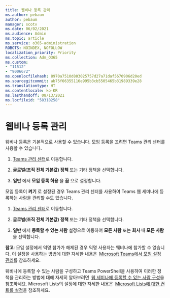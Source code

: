 ```yaml
---
title: 웹비나 등록 관리
ms.author: pebaum
author: pebaum
manager: scotv
ms.date: 06/02/2021
ms.audience: Admin
ms.topic: article
ms.service: o365-administration
ROBOTS: NOINDEX, NOFOLLOW
localization_priority: Priority
ms.collection: Adm_O365
ms.custom:
- "11512"
- "9006672"
ms.openlocfilehash: 8970a7510d803025757d27a71daf5670906d20ed
ms.sourcegitcommit: ab75f66355116e995b3cb5505465b31989339e28
ms.translationtype: HT
ms.contentlocale: ko-KR
ms.lasthandoff: 08/13/2021
ms.locfileid: "58318258"
---
```

# <a name="manage-webinar-registration"></a>웹비나 등록 관리

웨비나 등록은 기본적으로 사용할 수 있습니다. 모임 등록을 끄려면 Teams 관리 센터를 사용할 수 있습니다. 

1. [Teams 관리 센터](https://admin.teams.microsoft.com/policies/meetings)로 이동합니다. 

2. **글로벌(조직 전체 기본값) 정책** 또는 기타 정책을 선택합니다. 

3. **일반** 에서 **모임 등록 허용** 을 **끔** 으로 설정합니다. 

모임 등록이 **켜기** 로 설정된 경우 Teams 관리 센터를 사용하여 Teams 웹 세미나에 등록하는 사람을 관리할 수도 있습니다. 

1. [Teams 관리 센터](https://admin.teams.microsoft.com/policies/meetings)로 이동합니다. 

2. **글로벌(조직 전체 기본값) 정책** 또는 기타 정책을 선택합니다. 

3. **일반** 에서 **등록할 수 있는 사람** 설정으로 이동하여 **모든 사람** 또는 **회사 내 모든 사람** 을 선택합니다. 

**참고**: 모임 설정에서 익명 참가가 해제된 경우 익명 사용자는 웨비나에 참가할 수 없습니다. 이 설정을 사용하는 방법에 대한 자세한 내용은  [Microsoft Teams에서 모임 설정 관리](https://docs.microsoft.com/microsoftteams/meeting-settings-in-teams)를 참조하세요. 

웨비나에 등록할 수 있는 사람을 구성하고 Teams PowerShell을 사용하여 이러한 정책을 관리하는 방법에 대해 자세히 알아보려면  [웹 세미나에 등록할 수 있는 사람 구성](https://docs.microsoft.com/microsoftteams/set-up-webinars?source=docs#configure-who-can-register-for-webinars)을 참조하세요. Microsoft Lists의 설정에 대한 자세한 내용은  [Microsoft Lists에 대한 컨트롤 설정](https://docs.microsoft.com/sharepoint/control-lists)을 참조하세요. 

 